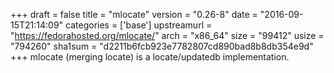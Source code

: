 +++
draft = false
title = "mlocate"
version = "0.26-8"
date = "2016-09-15T21:14:09"
categories = ['base']
upstreamurl = "https://fedorahosted.org/mlocate/"
arch = "x86_64"
size = "99412"
usize = "794260"
sha1sum = "d2211b6fcb923e7782807cd890bad8b8db354e9d"
+++
mlocate (merging locate) is a locate/updatedb implementation.